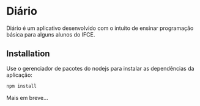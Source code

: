 # Diário

Diário é um aplicativo desenvolvido com o intuito de ensinar programação básica para alguns alunos do IFCE.

## Installation

Use o gerenciador de pacotes do nodejs para instalar as dependências da aplicação:

```bash
npm install
```

Mais em breve...
